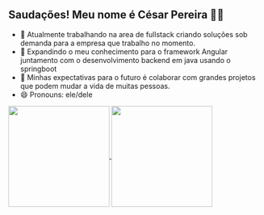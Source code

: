 ## Saudações! Meu nome é César Pereira 👋😁

- 🔭 Atualmente trabalhando na area de fullstack criando soluções sob demanda para a empresa que trabalho no momento.
- 🌱 Expandindo o meu conhecimento para o framework Angular juntamento com o desenvolvimento backend em java usando o springboot
- 👯 Minhas expectativas para o futuro é colaborar com grandes projetos que podem mudar a vida de muitas pessoas.
- 😄 Pronouns: ele/dele

<a href="https://github.com/ieeeza/github-readme-stats">
  <img height=200 align="center" src="https://github-readme-stats.vercel.app/api?username=ieeeza" />
</a>
<a href="https://github.com/ieeeza/convoychat">
  <img height=200 align="center" src="https://github-readme-stats.vercel.app/api/top-langs?username=ieeeza&layout=compact&langs_count=8&card_width=320" />
</a>
